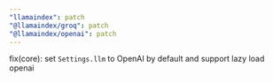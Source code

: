 ```yaml
---
"llamaindex": patch
"@llamaindex/groq": patch
"@llamaindex/openai": patch
---
```


fix(core): set `Settings.llm` to OpenAI by default and support lazy load openai
